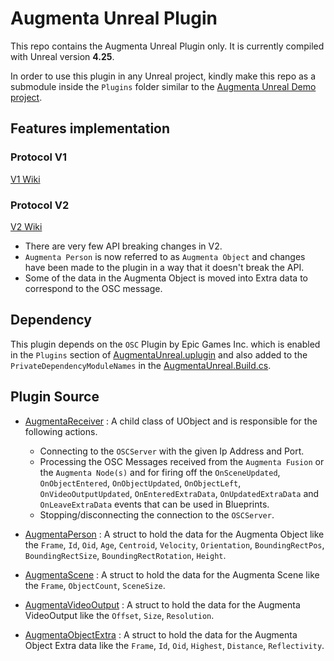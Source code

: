 # Augmenta Unreal Plugin

This repo contains the Augmenta Unreal Plugin only. It is currently compiled with Unreal version **4.25**.

In order to use this plugin in any Unreal project, kindly make this repo as a submodule inside the `Plugins` folder similar to the [Augmenta Unreal Demo project](https://github.com/Theoriz/AugmentaUnreal-Demo).

## Features implementation

### Protocol V1
[V1 Wiki](https://github.com/Theoriz/Augmenta/wiki/Legacy-protocols)

### Protocol V2
[V2 Wiki](https://github.com/Theoriz/Augmenta/wiki)
 - There are very few API breaking changes in V2.
 - `Augmenta Person` is now referred to as `Augmenta Object` and changes have been made to the plugin in a way that it doesn't break the API.
 - Some of the data in the Augmenta Object is moved into Extra data to correspond to the OSC message.

## Dependency

This plugin depends on the `OSC` Plugin by Epic Games Inc. which is enabled in the `Plugins` section of [AugmentaUnreal.uplugin](AugmentaUnreal.uplugin#L25) and also added to the `PrivateDependencyModuleNames` in the [AugmentaUnreal.Build.cs](Source/AugmentaUnreal/AugmentaUnreal.Build.cs#L42).

## Plugin Source

 - [AugmentaReceiver](Source/AugmentaUnreal/Public/AugmentaReceiver.h#L25) : A child class of UObject and is responsible for the following actions.
 	- Connecting to the `OSCServer` with the given Ip Address and Port.
	- Processing the OSC Messages received from the `Augmenta Fusion` or the `Augmenta Node(s)` and for firing off the `OnSceneUpdated`, `OnObjectEntered`, `OnObjectUpdated`, `OnObjectLeft`, `OnVideoOutputUpdated`, `OnEnteredExtraData`, `OnUpdatedExtraData` and `OnLeaveExtraData` events that can be used in Blueprints.
	- Stopping/disconnecting the connection to the `OSCServer`.

 - [AugmentaPerson](Source/AugmentaUnreal/Public/AugmentaData.h#L9) : A struct to hold the data for the Augmenta Object like the `Frame`, `Id`, `Oid`, `Age`, `Centroid`, `Velocity`, `Orientation`, `BoundingRectPos`, `BoundingRectSize`, `BoundingRectRotation`, `Height`.
 - [AugmentaScene](Source/AugmentaUnreal/Public/AugmentaData.h#L65) : A struct to hold the data for the Augmenta Scene like the `Frame`, `ObjectCount`, `SceneSize`.
 - [AugmentaVideoOutput](Source/AugmentaUnreal/Public/AugmentaData.h#L86) : A struct to hold the data for the Augmenta VideoOutput like the `Offset`, `Size`, `Resolution`.
 - [AugmentaObjectExtra](Source/AugmentaUnreal/Public/AugmentaData.h#L107) : A struct to hold the data for the Augmenta Object Extra data like the `Frame`, `Id`, `Oid`, `Highest`, `Distance`, `Reflectivity`.
